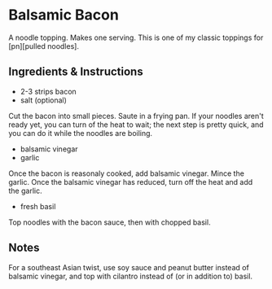 # Balsamic Bacon

A  noodle topping.  Makes  one serving.  This is one of my  classic toppings for
[pn][pulled noodles].


## Ingredients & Instructions

- 2-3 strips bacon
- salt (optional)

Cut the bacon into small pieces.  Saute in a frying pan.  If your noodles aren't
ready yet, you can turn of the heat to wait;  the next step is pretty quick, and
you can do it while the noodles are boiling.

- balsamic vinegar
- garlic

Once the bacon is reasonaly cooked, add balsamic vinegar. Mince the garlic. Once
the balsamic vinegar has reduced, turn off the heat and add the garlic.

- fresh basil

Top noodles with the bacon sauce, then with chopped basil.


## Notes

For a southeast Asian twist, use soy sauce and peanut butter instead of balsamic
vinegar, and top with cilantro instead of (or in addition to) basil.
